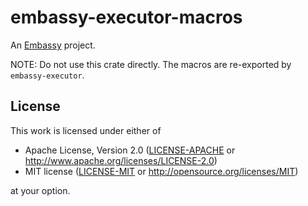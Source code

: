 # embassy-executor-macros

An [Embassy](https://embassy.dev) project.

NOTE: Do not use this crate directly. The macros are re-exported by `embassy-executor`.

## License

This work is licensed under either of

- Apache License, Version 2.0 ([LICENSE-APACHE](LICENSE-APACHE) or
  <http://www.apache.org/licenses/LICENSE-2.0>)
- MIT license ([LICENSE-MIT](LICENSE-MIT) or <http://opensource.org/licenses/MIT>)

at your option.
